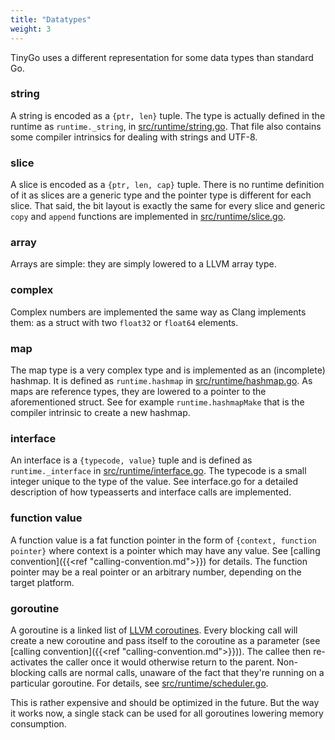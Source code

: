 ```yaml
---
title: "Datatypes"
weight: 3
---
```


TinyGo uses a different representation for some data types than standard Go.

### string
A string is encoded as a `{ptr, len}` tuple. The type is actually defined in the runtime as `runtime._string`, in [src/runtime/string.go](https://github.com/tinygo-org/tinygo/blob/master/src/runtime/string.go). That file also contains some compiler intrinsics for dealing with strings and UTF-8.

### slice
A slice is encoded as a `{ptr, len, cap}` tuple. There is no runtime definition of it as slices are a generic type and the pointer type is different for each slice. That said, the bit layout is exactly the same for every slice and generic `copy` and `append` functions are implemented in [src/runtime/slice.go](https://github.com/tinygo-org/tinygo/blob/master/src/runtime/slice.go).

### array
Arrays are simple: they are simply lowered to a LLVM array type.

### complex
Complex numbers are implemented the same way as Clang implements them: as a struct with two `float32` or `float64` elements.

### map
The map type is a very complex type and is implemented as an (incomplete) hashmap. It is defined as `runtime.hashmap` in [src/runtime/hashmap.go](https://github.com/tinygo-org/tinygo/blob/master/src/runtime/hashmap.go). As maps are reference types, they are lowered to a pointer to the aforementioned struct. See for example `runtime.hashmapMake` that is the compiler intrinsic to create a new hashmap.

### interface
An interface is a `{typecode, value}` tuple and is defined as `runtime._interface` in [src/runtime/interface.go](https://github.com/tinygo-org/tinygo/blob/master/src/runtime/interface.go). The typecode is a small integer unique to the type of the value. See interface.go for a detailed description of how typeasserts and interface calls are implemented.

### function value
A function value is a fat function pointer in the form of `{context, function
pointer}` where context is a pointer which may have any value. See [calling
convention]({{<ref "calling-convention.md">}}) for details. The function pointer
may be a real pointer or an arbitrary number, depending on the target platform.

### goroutine
A goroutine is a linked list of [LLVM
coroutines](https://llvm.org/docs/Coroutines.html). Every blocking call will
create a new coroutine and pass itself to the coroutine as a parameter (see
[calling convention]({{<ref "calling-convention.md">}})). The callee then
re-activates the caller once it would otherwise return to the parent.
Non-blocking calls are normal calls, unaware of the fact that they're running on
a particular goroutine. For details, see
[src/runtime/scheduler.go](https://github.com/tinygo-org/tinygo/blob/master/src/runtime/scheduler.go).

This is rather expensive and should be optimized in the future. But the way it works now, a single stack can be used for all goroutines lowering memory consumption.
